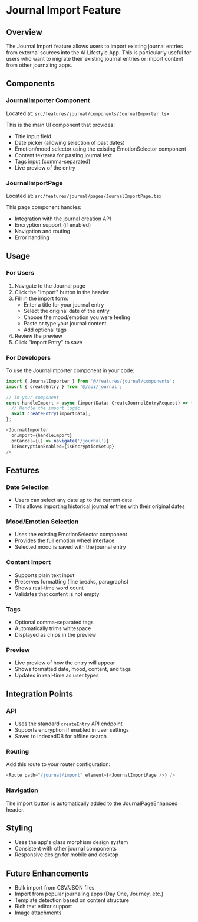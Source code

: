 # Journal Import Feature

## Overview
The Journal Import feature allows users to import existing journal entries from external sources into the AI Lifestyle App. This is particularly useful for users who want to migrate their existing journal entries or import content from other journaling apps.

## Components

### JournalImporter Component
Located at: `src/features/journal/components/JournalImporter.tsx`

This is the main UI component that provides:
- Title input field
- Date picker (allowing selection of past dates)
- Emotion/mood selector using the existing EmotionSelector component
- Content textarea for pasting journal text
- Tags input (comma-separated)
- Live preview of the entry

### JournalImportPage
Located at: `src/features/journal/pages/JournalImportPage.tsx`

This page component handles:
- Integration with the journal creation API
- Encryption support (if enabled)
- Navigation and routing
- Error handling

## Usage

### For Users
1. Navigate to the Journal page
2. Click the "Import" button in the header
3. Fill in the import form:
   - Enter a title for your journal entry
   - Select the original date of the entry
   - Choose the mood/emotion you were feeling
   - Paste or type your journal content
   - Add optional tags
4. Review the preview
5. Click "Import Entry" to save

### For Developers

To use the JournalImporter component in your code:

```typescript
import { JournalImporter } from '@/features/journal/components';
import { createEntry } from '@/api/journal';

// In your component
const handleImport = async (importData: CreateJournalEntryRequest) => {
  // Handle the import logic
  await createEntry(importData);
};

<JournalImporter
  onImport={handleImport}
  onCancel={() => navigate('/journal')}
  isEncryptionEnabled={isEncryptionSetup}
/>
```

## Features

### Date Selection
- Users can select any date up to the current date
- This allows importing historical journal entries with their original dates

### Mood/Emotion Selection
- Uses the existing EmotionSelector component
- Provides the full emotion wheel interface
- Selected mood is saved with the journal entry

### Content Import
- Supports plain text input
- Preserves formatting (line breaks, paragraphs)
- Shows real-time word count
- Validates that content is not empty

### Tags
- Optional comma-separated tags
- Automatically trims whitespace
- Displayed as chips in the preview

### Preview
- Live preview of how the entry will appear
- Shows formatted date, mood, content, and tags
- Updates in real-time as user types

## Integration Points

### API
- Uses the standard `createEntry` API endpoint
- Supports encryption if enabled in user settings
- Saves to IndexedDB for offline search

### Routing
Add this route to your router configuration:
```typescript
<Route path="/journal/import" element={<JournalImportPage />} />
```

### Navigation
The import button is automatically added to the JournalPageEnhanced header.

## Styling
- Uses the app's glass morphism design system
- Consistent with other journal components
- Responsive design for mobile and desktop

## Future Enhancements
- Bulk import from CSV/JSON files
- Import from popular journaling apps (Day One, Journey, etc.)
- Template detection based on content structure
- Rich text editor support
- Image attachments

